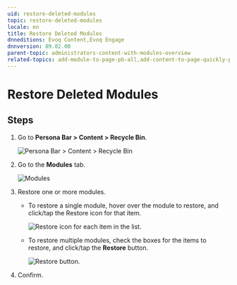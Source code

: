 ```yaml
---
uid: restore-deleted-modules
topic: restore-deleted-modules
locale: en
title: Restore Deleted Modules
dnneditions: Evoq Content,Evoq Engage
dnnversion: 09.02.00
parent-topic: administrators-content-with-modules-overview
related-topics: add-module-to-page-pb-all,add-content-to-page-quickly-pb-all,configure-module-on-page-pb-all,delete-module-from-page-pb-all,purge-deleted-modules,create-article-publisher
---
```


# Restore Deleted Modules

## Steps

1.  Go to **Persona Bar \> Content \> Recycle Bin**.
    
    ![Persona Bar > Content > Recycle Bin](/images/scr-pbar-host-Content-E91.png)
    
2.  Go to the **Modules** tab.
    
    ![Modules](/images/scr-pbtabs-all-Content-RecycleBin-Modules-E91.png)
    
3.  Restore one or more modules.
    *   To restore a single module, hover over the module to restore, and click/tap the Restore icon for that item.
        
          
        
        ![Restore icon for each item in the list.](/images/scr-RecycleBin-Modules-Restore-icon-E91.png)
        
          
        
    *   To restore multiple modules, check the boxes for the items to restore, and click/tap the **Restore** button.
        
          
        
        ![Restore button.](/images/scr-RecycleBin-Modules-Select-Then-Restore-button-E91.png)
        
          
        
4.  Confirm.
